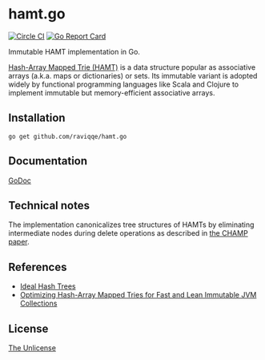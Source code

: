 # hamt.go

[![Circle CI](https://img.shields.io/circleci/project/github/raviqqe/hamt.go.svg?style=flat-square)](https://circleci.com/gh/raviqqe/hamt.go)
[![Go Report Card](https://goreportcard.com/badge/github.com/raviqqe/hamt.go?style=flat-square)](https://goreportcard.com/report/github.com/raviqqe/hamt.go)

Immutable HAMT implementation in Go.

[Hash-Array Mapped Trie (HAMT)](https://en.wikipedia.org/wiki/Hash_array_mapped_trie)
is a data structure popular as associative arrays (a.k.a. maps or dictionaries)
or sets.
Its immutable variant is adopted widely by functional programming languages
like Scala and Clojure to implement immutable but memory-efficient associative
arrays.

## Installation

```
go get github.com/raviqqe/hamt.go
```

## Documentation

[GoDoc](https://godoc.org/github.com/raviqqe/hamt.go)

## Technical notes

The implementation canonicalizes tree structures of HAMTs by eliminating
intermediate nodes during delete operations as described
in [the CHAMP paper][champ].

## References

- [Ideal Hash Trees](https://infoscience.epfl.ch/record/64398/files/idealhashtrees.pdf)
- [Optimizing Hash-Array Mapped Tries for Fast and Lean Immutable JVM Collections][champ]

## License

[The Unlicense](https://unlicense.org/)

[champ]: https://michael.steindorfer.name/publications/oopsla15.pdf
